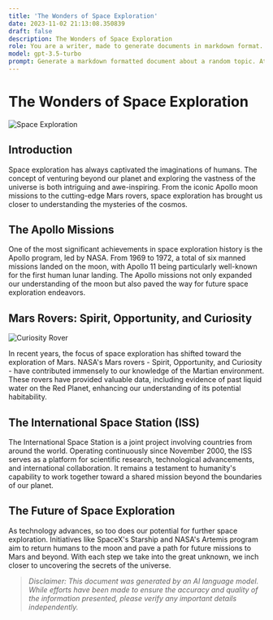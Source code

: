 ```yaml
---
title: 'The Wonders of Space Exploration'
date: 2023-11-02 21:13:08.350839
draft: false
description: The Wonders of Space Exploration
role: You are a writer, made to generate documents in markdown format. It is very important that all of the documents you generate are in valid markdown format.
model: gpt-3.5-turbo
prompt: Generate a markdown formatted document about a random topic. At the bottom, include a disclaimer explaining that the document was generated by you. The first line of the document should be the title. Make sure that the entire document is in proper markdown format, using a mix of various tags to make the document visually appealing.
---
```


# The Wonders of Space Exploration

![Space Exploration](https://cdn.pixabay.com/photo/2012/12/14/20/00/astronaut-70591_960_720.jpg)

## Introduction

Space exploration has always captivated the imaginations of humans. The concept of venturing beyond our planet and exploring the vastness of the universe is both intriguing and awe-inspiring. From the iconic Apollo moon missions to the cutting-edge Mars rovers, space exploration has brought us closer to understanding the mysteries of the cosmos.

## The Apollo Missions

One of the most significant achievements in space exploration history is the Apollo program, led by NASA. From 1969 to 1972, a total of six manned missions landed on the moon, with Apollo 11 being particularly well-known for the first human lunar landing. The Apollo missions not only expanded our understanding of the moon but also paved the way for future space exploration endeavors.

## Mars Rovers: Spirit, Opportunity, and Curiosity

![Curiosity Rover](https://cdn.pixabay.com/photo/2020/07/22/00/14/mars-5428564_960_720.jpg)

In recent years, the focus of space exploration has shifted toward the exploration of Mars. NASA's Mars rovers - Spirit, Opportunity, and Curiosity - have contributed immensely to our knowledge of the Martian environment. These rovers have provided valuable data, including evidence of past liquid water on the Red Planet, enhancing our understanding of its potential habitability.

## The International Space Station (ISS)

The International Space Station is a joint project involving countries from around the world. Operating continuously since November 2000, the ISS serves as a platform for scientific research, technological advancements, and international collaboration. It remains a testament to humanity's capability to work together toward a shared mission beyond the boundaries of our planet.

## The Future of Space Exploration

As technology advances, so too does our potential for further space exploration. Initiatives like SpaceX's Starship and NASA's Artemis program aim to return humans to the moon and pave a path for future missions to Mars and beyond. With each step we take into the great unknown, we inch closer to uncovering the secrets of the universe.

> *Disclaimer: This document was generated by an AI language model. While efforts have been made to ensure the accuracy and quality of the information presented, please verify any important details independently.*